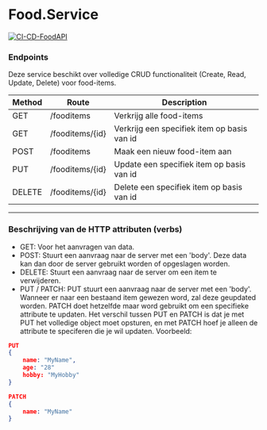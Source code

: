 # Food.Service 

[![CI-CD-FoodAPI](https://github.com/rakker93/S3-POC-Microservice/actions/workflows/workflow.yml/badge.svg)](https://github.com/rakker93/S3-POC-Microservice/actions/workflows/workflow.yml)

### Endpoints

Deze service beschikt over volledige CRUD functionaliteit (Create, Read, Update, Delete) voor food-items.

| Method | Route           | Description                                 |
| ------ | --------------- | ------------------------------------------- |
| GET    | /fooditems      | Verkrijg alle food-items                    |
| GET    | /fooditems/{id} | Verkrijg een specifiek item op basis van id |
| POST   | /fooditems      | Maak een nieuw food-item aan                |
| PUT    | /fooditems/{id} | Update een specifiek item op basis van id   |
| DELETE | /fooditems/{id} | Delete een specifiek item op basis van id   |

---

### Beschrijving van de HTTP attributen (verbs)

- GET: Voor het aanvragen van data.
- POST: Stuurt een aanvraag naar de server met een 'body'. Deze data kan dan door de server gebruikt worden of opgeslagen worden.
- DELETE: Stuurt een aanvraag naar de server om een item te verwijderen.
- PUT / PATCH: PUT stuurt een aanvraag naar de server met een 'body'. Wanneer er naar een bestaand item gewezen word, zal deze geupdated worden. PATCH doet hetzelfde maar word gebruikt om een specifieke attribute te updaten. Het verschil tussen PUT en PATCH is dat je met PUT het volledige object moet opsturen, en met PATCH hoef je alleen de attribute te speciferen die je wil updaten. Voorbeeld:

```json
PUT
{
    name: "MyName",
    age: "28"
    hobby: "MyHobby"
}

PATCH
{
    name: "MyName"
}
```
